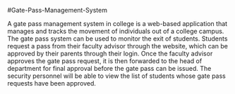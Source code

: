 #Gate-Pass-Management-System

A gate pass management system in college is a web-based application that manages and tracks the movement of individuals out of a college campus. The gate pass system can be used to monitor the exit of students. Students request a pass from their faculty
advisor through the website, which can be approved by their parents through their login. Once the faculty advisor approves the gate pass request, it is then forwarded to the head of department for final approval before the gate pass can be issued. The security personnel will be able to view the list of students whose gate pass requests
have been approved.
